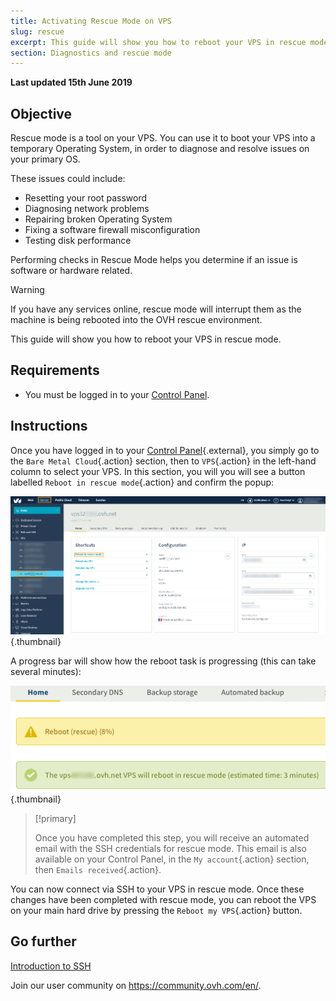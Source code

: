 ```yaml
---
title: Activating Rescue Mode on VPS
slug: rescue
excerpt: This guide will show you how to reboot your VPS in rescue mode
section: Diagnostics and rescue mode
---
```


**Last updated 15th June 2019**

## Objective

Rescue mode is a tool on your VPS. You can use it to boot your VPS into a temporary Operating System, in order to diagnose and resolve issues on your primary OS.

These issues could include:

  - Resetting your root password
  - Diagnosing network problems
  - Repairing broken Operating System
  - Fixing a software firewall misconfiguration
  - Testing disk performance

  Performing checks in Rescue Mode helps you determine if an issue is software or hardware related.

> [!warning]
>
> If you have any services online, rescue mode will interrupt them as the machine is being rebooted into the OVH rescue environment.
>

This guide will show you how to reboot your VPS in rescue mode.

## Requirements

- You must be logged in to your [Control Panel](https://www.ovh.com/auth/?action=gotomanager).


## Instructions

Once you have logged in to your [Control Panel](https://www.ovh.com/auth/?action=gotomanager){.external}, you simply go to the `Bare Metal Cloud`{.action} section, then to `VPS`{.action} in the left-hand column to select your VPS. In this section, you will you will see a button labelled `Reboot in rescue mode`{.action} and confirm the popup:

![Click on the rescue mode button](images/activating_rescue.png){.thumbnail}

A progress bar will show how the reboot task is progressing (this can take several minutes):

![Rescue mode progress](images/rescue_task.png){.thumbnail}

> [!primary]
>
> Once you have completed this step, you will receive an automated email with the SSH credentials for rescue mode. This email is also available on your Control Panel, in the `My account`{.action} section, then `Emails received`{.action}.
>

You can now connect via SSH to your VPS in rescue mode. Once these changes have been completed with rescue mode, you can reboot the VPS on your main hard drive by pressing the `Reboot my VPS`{.action} button.


## Go further

[Introduction to SSH](https://docs.ovh.com/gb/en/dedicated/ssh-introduction/)

Join our user community on <https://community.ovh.com/en/>.
